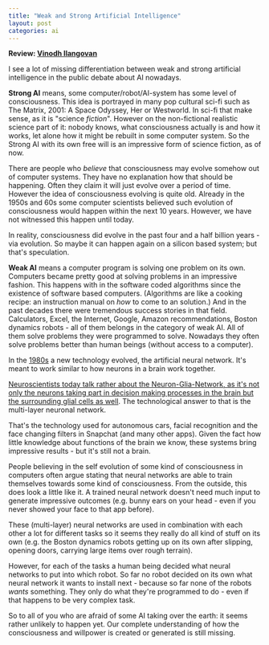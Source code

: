 ```yaml
---
title: "Weak and Strong Artificial Intelligence"
layout: post
categories: ai
---
```


**Review: [Vinodh Ilangovan](https://twitter.com/I_Vinodh)**


I see a lot of missing differentiation between weak and strong artificial intelligence in the public debate about AI nowadays.

**Strong AI** means, some computer/robot/AI-system has some level of consciousness. This idea is portrayed in many pop cultural sci-fi such as The Matrix, 2001: A Space Odyssey, Her or Westworld.
In sci-fi that make sense, as it is "science *fiction*".
However on the non-fictional realistic science part of it: nobody knows, what consciousness actually is and how it works, let alone how it might be rebuilt in some computer system.
So the Strong AI with its own free will is an impressive form of science fiction, as of now.

There are people who *believe* that consciousness may evolve somehow out of computer systems. They have no explanation how that should be happening. Often they claim it will just evolve over a period of time. However the idea of consciousness evolving is quite old. Already in the 1950s and 60s some computer scientists believed such evolution of consciousness would happen within the next 10 years.
However, we have not witnessed this happen until today.

In reality, consciousness did evolve in the past four and a half billion years - via evolution. So maybe it can happen again on a silicon based system; but that's speculation.


**Weak AI** means a computer program is solving one problem on its own. Computers became pretty good at solving problems in an impressive fashion. This happens with in the software coded algorithms since the existence of software based computers. (Algorithms are like a cooking recipe: an instruction manual on *how* to come to an solution.) And in the past decades there  were tremendous success stories in that field. Calculators, Excel, the Internet, Google, Amazon recommendations, Boston dynamics robots - all of them belongs in the category of weak AI. All of them solve problems they were programmed to solve. Nowadays they often solve problems better than human beings (without access to a computer).

In the [1980s](https://en.wikipedia.org/wiki/Artificial_neural_network#History) a new technology evolved, the artificial neural network. It's meant to work similar to how neurons in a brain work together.

[Neuroscientists today talk rather about the Neuron-Glia-Network, as it's not only the neurons taking part in decision making processes in the brain but the surrounding glial cells as well](https://www.ncbi.nlm.nih.gov/pmc/articles/PMC4222327/). The technological answer to that is the multi-layer neuronal network. 

That's the technology used for autonomous cars, facial recognition and the face changing filters in Snapchat (and many other apps). 
Given the fact how little knowledge about functions of the brain we know, these systems bring impressive results - but it's still not a brain.

People believing in the self evolution of some kind of consciousness in computers often argue stating that neural networks are able to train themselves towards some kind of consciousness.
From the outside, this does look a little like it. A trained neural network doesn't need much input to generate impressive outcomes (e.g. bunny ears on your head - even if you never showed your face to that app before).

These (multi-layer) neural networks are used in combination with each other a lot for different tasks so it seems they really do all kind of stuff on its own (e.g. the Boston dynamics robots getting up on its own after slipping, opening doors, carrying large items over rough terrain).

However, for each of the tasks a human being decided what neural networks to put into which robot. So far no robot decided on its own what neural network it wants to install next - because so far none of the robots *wants* something. They only do what they're programmed to do - even if that happens to be very complex task.

So to all of you who are afraid of some AI taking over the earth: it seems rather unlikely to happen yet. Our complete understanding of how the consciousness and willpower is created or generated is still missing.
